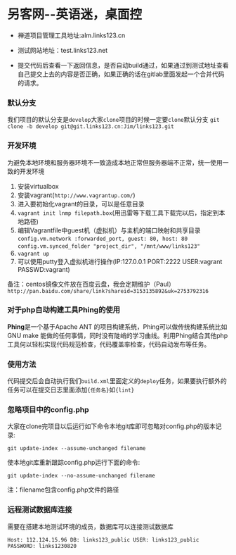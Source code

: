 # 另客网--英语迷，桌面控 #

- 禅道项目管理工具地址:alm.links123.cn

- 测试网站地址：test.links123.net

- 提交代码后查看一下返回信息，是否自动build通过，如果通过到测试地址查看自己提交上去的内容是否正确，如果正确的话在gitlab里面发起一个合并代码的请求。

### 默认分支 ###
我们项目的默认分支是`develop`大家`clone`项目的时候一定要`clone`默认分支
`git clone -b develop git@git.links123.cn:Jim/links123.git`

### 开发环境 ###

为避免本地环境和服务器环境不一致造成本地正常但服务器端不正常，统一使用一致的开发环境

1. 安装virtualbox
2. 安装vagrant(`http://www.vagrantup.com/`)
3. 进入要初始化vagrant的目录，可以是任意目录
4. `vagrant init lnmp filepath.box`(用迅雷等下载工具下载完以后，指定到本地路径)
5. 编辑Vagrantfile中guest机（虚拟机）与主机的端口映射和共享目录
`config.vm.network :forwarded_port, guest: 80, host: 80`
`config.vm.synced_folder "project_dir", "/mnt/www/links123"`
6. `vagrant up`
7. 可以使用putty登入虚拟机进行操作(IP:127.0.0.1 PORT:2222 USER:vagrant PASSWD:vagrant)

备注：centos镜像文件放在百度云盘，我会定期维护（Paul） `http://pan.baidu.com/share/link?shareid=3153135892&uk=2753792316`

### 对于php自动构建工具Phing的使用 ###

**Phing**是一个基于Apache ANT 的项目构建系统，Phing可以做传统构建系统比如 GNU make 能做的任何事情，同时没有陡峭的学习曲线。利用Phing结合其他php工具何以轻松实现代码规范检查，代码覆盖率检查，代码自动发布等任务。

### 使用方法 ###

代码提交后会自动执行我们`build.xml`里面定义的`deploy`任务，如果要执行额外的任务可以在提交日志里面添加`{任务名}`如`{lint}`

### 忽略项目中的config.php ###

大家在clone完项目以后运行如下命令本地git库即可忽略对config.php的版本记录:

`git update-index --assume-unchanged filename`

使本地git库重新跟踪config.php运行下面的命令:

`git update-index --no-assume-unchanged filename`

注：filename包含config.php文件的路径

### 远程测试数据库连接 ###

需要在搭建本地测试环境的成员，数据库可以连接测试数据库

`Host: 112.124.15.96 DB: links123_public USER: links123_public PASSWORD: links1230820`

